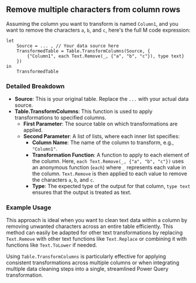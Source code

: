 ## Remove multiple characters from column rows
Assuming the column you want to transform is named `Column1`, and you want to remove the characters `a`, `b`, and `c`, here's the full M code expression:

```
let
    Source = ... , // Your data source here
    TransformedTable = Table.TransformColumns(Source, {
        {"Column1", each Text.Remove(_, {"a", "b", "c"}), type text}
    })
in
    TransformedTable
   ```

### Detailed Breakdown

-   **Source**: This is your original table. Replace the `...` with your actual data source.
-   **Table.TransformColumns**: This function is used to apply transformations to specified columns.
    -   **First Parameter**: The source table on which transformations are applied.
    -   **Second Parameter**: A list of lists, where each inner list specifies:
        -   **Column Name**: The name of the column to transform, e.g., `"Column1"`.
        -   **Transformation Function**: A function to apply to each element of the column. Here, `each Text.Remove(_, {"a", "b", "c"})` uses an anonymous function (`each`) where `_` represents each value in the column. `Text.Remove` is then applied to each value to remove the characters `a`, `b`, and `c`.
        -   **Type**: The expected type of the output for that column, `type text` ensures that the output is treated as text.

### Example Usage

This approach is ideal when you want to clean text data within a column by removing unwanted characters across an entire table efficiently. This method can easily be adapted for other text transformations by replacing `Text.Remove` with other text functions like `Text.Replace` or combining it with functions like `Text.ToLower` if needed.

Using `Table.TransformColumns` is particularly effective for applying consistent transformations across multiple columns or when integrating multiple data cleaning steps into a single, streamlined Power Query transformation.
